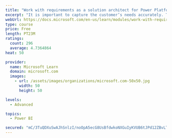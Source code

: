 ```yaml
---
title: "Work with requirements as a solution architect for Power Platform and Dynamics 365"
excerpt: "It is important to capture the customer’s needs accurately. This module explains how to capture requirements and identify functional and non-functional items."
webUrl: https://docs.microsoft.com/en-us/learn/modules/work-with-requirements/
type: course
price: Free
length: PT23M
ratings:
  count: 296
  average: 4.7364864
heat: 50

provider:
  name: Microsoft Learn
  domain: microsoft.com
  images:
    - url: /assets/images/organizations/microsoft.com-50x50.jpg
      width: 50
      height: 50

levels:
  - Advanced

topics:
  - Power BI

secured: "mC/3TuQDXuSwAJhSnlzI/noOpA5ecG8UsBfdwkoNXGuIyKVUB6tJPd12ZBvLTEJBQ9JtaqhACtnGmzlY4uXLkuPl6p2+Mymmx0UzepgpSWCSkxAok97D4gh9Lwdmq621BNmY0JFC7SRJQ5GVR+zmxpSbWAIzazr72ToKLA7+VCZsbCq67fiDFpnLfSFNx45yC3PEuRMzb7aEgsXqqVyMo3f/UkmvoTP5/Zs9QvL8XPGboB+DOE32+CblQm3nXQGt1Bnqc7O03GJArdSq1plYhUymOt1m0jcTYcTnUSVcdKxsrQ27JKy3u34h/7QgbFWPkqGzJezkroIyxRen1R+ig7e+eQxvSk0HyfGRBrJ5wd6EjWTM9abQQq7860CRXs4/wJLMrIGMRFcK6Rjt2IuR9nCRiDpdr3skHN9YMd59mL4=;X8nxNy4tw/E4TJEYFTp21Q=="
---
```


